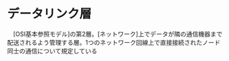 # データリンク層
　[OSI基本参照モデル]の第2層。[ネットワーク]上でデータが隣の通信機器まで配送されるよう管理する層。1つのネットワーク回線上で直接接続されたノード同士の通信について規定している

